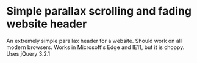# Simple parallax scrolling and fading website header
An extremely simple parallax header for a website. Should work on all modern browsers. Works in Microsoft's Edge and IE11, but it is choppy.
Uses jQuery 3.2.1